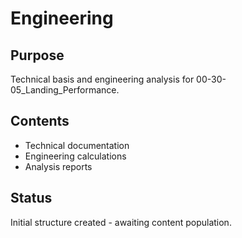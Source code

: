 # Engineering

## Purpose
Technical basis and engineering analysis for 00-30-05_Landing_Performance.

## Contents
- Technical documentation
- Engineering calculations
- Analysis reports

## Status
Initial structure created - awaiting content population.
